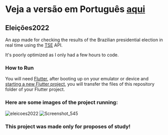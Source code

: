 # Veja a versão em Português <a href="README-ptbr.md">aqui</a>

## Eleições2022

An app made for checking the results of the Brazilian presidential election in real time using the 
<a href="https://www.tse.jus.br/eleicoes/eleicoes-2022/divulgacao-dos-resultados-das-eleicoes-2022">TSE</a> API.

It's poorly optimized as I only had a few hours to code.

### How to Run

You will need <a href="https://docs.flutter.dev/get-started/install">Flutter</a>, after booting up on your emulator or device and <a href="https://docs.flutter.dev/get-started/codelab">starting a new Flutter project</a>, you will transfer the files of this repository folder of your Flutter project. 

### Here are some images of the project running:

![eleicoes2022](https://user-images.githubusercontent.com/113607857/198875889-bf3c53be-acfb-4d07-9b2c-1c01a4ce3dd7.gif)
![Screenshot_545](https://user-images.githubusercontent.com/113607857/198908586-f9951980-e01e-427c-970f-e0687bc85dde.png)

### This project was made only for proposes of study!
